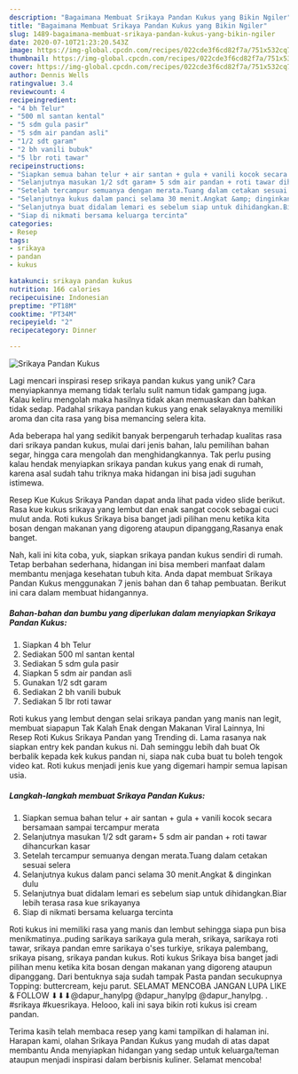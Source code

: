 ```yaml
---
description: "Bagaimana Membuat Srikaya Pandan Kukus yang Bikin Ngiler"
title: "Bagaimana Membuat Srikaya Pandan Kukus yang Bikin Ngiler"
slug: 1489-bagaimana-membuat-srikaya-pandan-kukus-yang-bikin-ngiler
date: 2020-07-10T21:23:20.543Z
image: https://img-global.cpcdn.com/recipes/022cde3f6cd82f7a/751x532cq70/srikaya-pandan-kukus-foto-resep-utama.jpg
thumbnail: https://img-global.cpcdn.com/recipes/022cde3f6cd82f7a/751x532cq70/srikaya-pandan-kukus-foto-resep-utama.jpg
cover: https://img-global.cpcdn.com/recipes/022cde3f6cd82f7a/751x532cq70/srikaya-pandan-kukus-foto-resep-utama.jpg
author: Dennis Wells
ratingvalue: 3.4
reviewcount: 4
recipeingredient:
- "4 bh Telur"
- "500 ml santan kental"
- "5 sdm gula pasir"
- "5 sdm air pandan asli"
- "1/2 sdt garam"
- "2 bh vanili bubuk"
- "5 lbr roti tawar"
recipeinstructions:
- "Siapkan semua bahan telur + air santan + gula + vanili kocok secara bersamaan sampai tercampur merata"
- "Selanjutnya masukan 1/2 sdt garam+ 5 sdm air pandan + roti tawar dihancurkan kasar"
- "Setelah tercampur semuanya dengan merata.Tuang dalam cetakan sesuai selera"
- "Selanjutnya kukus dalam panci selama 30 menit.Angkat &amp; dinginkan dulu"
- "Selanjutnya buat didalam lemari es sebelum siap untuk dihidangkan.Biar lebih terasa rasa kue srikayanya"
- "Siap di nikmati bersama keluarga tercinta"
categories:
- Resep
tags:
- srikaya
- pandan
- kukus

katakunci: srikaya pandan kukus 
nutrition: 166 calories
recipecuisine: Indonesian
preptime: "PT18M"
cooktime: "PT34M"
recipeyield: "2"
recipecategory: Dinner

---
```



![Srikaya Pandan Kukus](https://img-global.cpcdn.com/recipes/022cde3f6cd82f7a/751x532cq70/srikaya-pandan-kukus-foto-resep-utama.jpg)

Lagi mencari inspirasi resep srikaya pandan kukus yang unik? Cara menyiapkannya memang tidak terlalu sulit namun tidak gampang juga. Kalau keliru mengolah maka hasilnya tidak akan memuaskan dan bahkan tidak sedap. Padahal srikaya pandan kukus yang enak selayaknya memiliki aroma dan cita rasa yang bisa memancing selera kita.

Ada beberapa hal yang sedikit banyak berpengaruh terhadap kualitas rasa dari srikaya pandan kukus, mulai dari jenis bahan, lalu pemilihan bahan segar, hingga cara mengolah dan menghidangkannya. Tak perlu pusing kalau hendak menyiapkan srikaya pandan kukus yang enak di rumah, karena asal sudah tahu triknya maka hidangan ini bisa jadi suguhan istimewa.

Resep Kue Kukus Srikaya Pandan dapat anda lihat pada video slide berikut. Rasa kue kukus srikaya yang lembut dan enak sangat cocok sebagai cuci mulut anda. Roti kukus Srikaya bisa banget jadi pilihan menu ketika kita bosan dengan makanan yang digoreng ataupun dipanggang,Rasanya enak banget.


Nah, kali ini kita coba, yuk, siapkan srikaya pandan kukus sendiri di rumah. Tetap berbahan sederhana, hidangan ini bisa memberi manfaat dalam membantu menjaga kesehatan tubuh kita. Anda dapat membuat Srikaya Pandan Kukus menggunakan 7 jenis bahan dan 6 tahap pembuatan. Berikut ini cara dalam membuat hidangannya.

<!--inarticleads1-->

##### Bahan-bahan dan bumbu yang diperlukan dalam menyiapkan Srikaya Pandan Kukus:

1. Siapkan 4 bh Telur
1. Sediakan 500 ml santan kental
1. Sediakan 5 sdm gula pasir
1. Siapkan 5 sdm air pandan asli
1. Gunakan 1/2 sdt garam
1. Sediakan 2 bh vanili bubuk
1. Sediakan 5 lbr roti tawar


Roti kukus yang lembut dengan selai srikaya pandan yang manis nan legit, membuat siapapun Tak Kalah Enak dengan Makanan Viral Lainnya, Ini Resep Roti Kukus Srikaya Pandan yang Trending di. Lama rasanya nak siapkan entry kek pandan kukus ni. Dah seminggu lebih dah buat Ok berbalik kepada kek kukus pandan ni, siapa nak cuba buat tu boleh tengok video kat. Roti kukus menjadi jenis kue yang digemari hampir semua lapisan usia. 

<!--inarticleads2-->

##### Langkah-langkah membuat Srikaya Pandan Kukus:

1. Siapkan semua bahan telur + air santan + gula + vanili kocok secara bersamaan sampai tercampur merata
1. Selanjutnya masukan 1/2 sdt garam+ 5 sdm air pandan + roti tawar dihancurkan kasar
1. Setelah tercampur semuanya dengan merata.Tuang dalam cetakan sesuai selera
1. Selanjutnya kukus dalam panci selama 30 menit.Angkat &amp; dinginkan dulu
1. Selanjutnya buat didalam lemari es sebelum siap untuk dihidangkan.Biar lebih terasa rasa kue srikayanya
1. Siap di nikmati bersama keluarga tercinta


Roti kukus ini memiliki rasa yang manis dan lembut sehingga siapa pun bisa menikmatinya..puding sarikaya sarikaya gula merah, srikaya, sarikaya roti tawar, srikaya pandan emre sarikaya o&#39;ses turkiye, srikaya palembang, srikaya pisang, srikaya pandan kukus. Roti kukus Srikaya bisa banget jadi pilihan menu ketika kita bosan dengan makanan yang digoreng ataupun dipanggang. Dari bentuknya saja sudah tampak Pasta pandan secukupnya Topping: buttercream, keju parut. SELAMAT MENCOBA JANGAN LUPA LIKE &amp; FOLLOW ⬇⬇⬇@dapur_hanylpg @dapur_hanylpg @dapur_hanylpg. . #srikaya #kuesrikaya. Helooo, kali ini saya bikin roti kukus isi cream pandan. 

Terima kasih telah membaca resep yang kami tampilkan di halaman ini. Harapan kami, olahan Srikaya Pandan Kukus yang mudah di atas dapat membantu Anda menyiapkan hidangan yang sedap untuk keluarga/teman ataupun menjadi inspirasi dalam berbisnis kuliner. Selamat mencoba!
